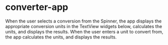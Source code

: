 # converter-app

When the user selects a conversion from the Spinner, the app displays the appropriate conversion units in the TextView widgets below, 
calculates the units, and displays the results. When the user enters a unit to convert from, the app calculates the units, and displays 
the results.
